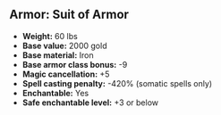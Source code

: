 ## Armor: Suit of Armor
- **Weight:** 60 lbs
- **Base value:** 2000 gold
- **Base material:** Iron
- **Base armor class bonus:** -9
- **Magic cancellation:** +5
- **Spell casting penalty:** -420% (somatic spells only)
- **Enchantable:** Yes
- **Safe enchantable level:** +3 or below
